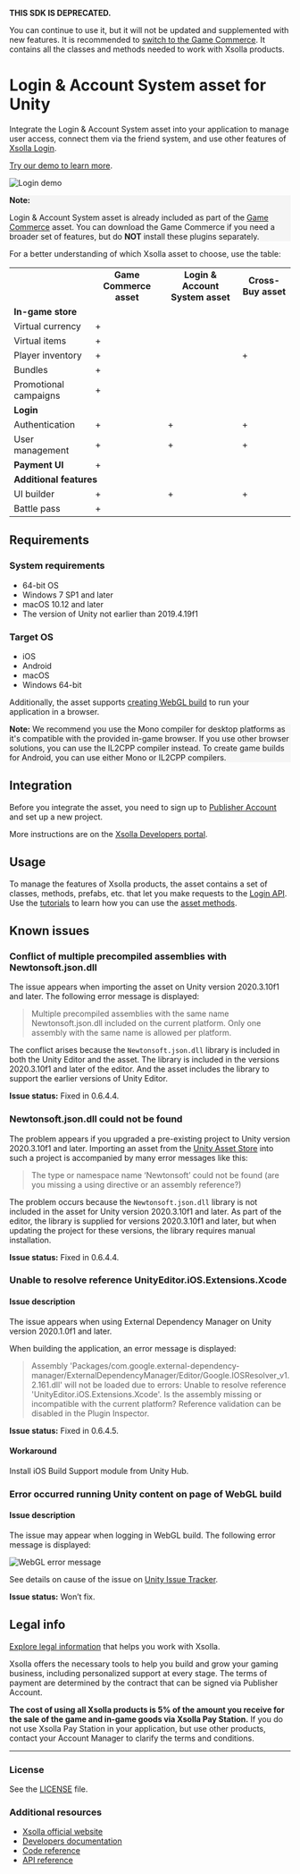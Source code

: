 **THIS SDK IS DEPRECATED.**

You can continue to use it, but it will not be updated and supplemented with new features. It is recommended to [switch to the Game Commerce](https://developers.xsolla.com/sdk/unity-deprecated/how-to-switch-to-commerce/). It contains all the classes and methods needed to work with Xsolla products.

# Login & Account System asset for Unity

Integrate the Login & Account System asset into your application to manage user access, connect them via the friend system, and use other features of [Xsolla Login](https://developers.xsolla.com/doc/login/).

[Try our demo to learn more](https://livedemo.xsolla.com/sdk/unity/webgl/).


![Login demo](https://i.imgur.com/0hFIFvh.png "Login demo")


<div style="background-color: WhiteSmoke">
<p><b>Note:</b></p>
<p>
Login & Account System asset is already included as part of the <a href="https://github.com/xsolla/store-unity-sdk">Game Commerce</a> asset. You can download the Game Commerce if you need a broader set of features, but do <b>NOT</b> install these plugins separately.
</p>
</div>

For a better understanding of which Xsolla asset to choose, use the table:

<table>
  <tr>
   <td>
   </td>
   <td style="text-align: center"><b>Game Commerce asset</b>
   </td>
   <td style="text-align: center"><b>Login & Account System asset</b>
   </td>
   <td style="text-align: center"><b>Cross-Buy asset</b>
   </td>
  </tr>
  <tr>
   <td colspan="4" ><b>In-game store</sb>
   </td>
  </tr>
  <tr>
   <td>
    Virtual currency
   </td>
   <td>+
   </td>
   <td>
   </td>
   <td>
   </td>
  </tr>
  <tr>
   <td>
    Virtual items
   </td>
   <td>+
   </td>
   <td>
   </td>
   <td>
   </td>
  </tr>
  <tr>
   <td>
    Player inventory
   </td>
   <td>+
   </td>
   <td>
   </td>
   <td>+
   </td>
  </tr>
  <tr>
   <td>
    Bundles
   </td>
   <td>+
   </td>
   <td>
   </td>
   <td>
   </td>
  </tr>
  <tr>
   <td>
    Promotional campaigns
   </td>
   <td>+
   </td>
   <td>
   </td>
   <td>
   </td>
  </tr>
  <tr>
   <td colspan="4" ><b>Login</b>
   </td>
  </tr>
  <tr>
   <td>
    Authentication
   </td>
   <td>+
   </td>
   <td>+
   </td>
   <td>+
   </td>
  </tr>
  <tr>
   <td>
    User management
   </td>
   <td>+
   </td>
   <td>+
   </td>
   <td>+
   </td>
  </tr>
  <tr>
   <td><strong>Payment UI</strong>
   </td>
   <td>+
   </td>
   <td>
   </td>
   <td>
   </td>
  </tr>
  <tr>
  <td colspan="4" ><b>Additional features</b>
   </td>
  </tr>
  <tr>
   <td>
    UI builder
   </td>
   <td>
    +
   </td>
   <td>
    +
   </td>
   <td>
    +
   </td>
  </tr>
  <tr>
   <td>
    Battle pass
   </td>
   <td>
    +
   </td>
   <td>
   </td>
   <td>
   </td>
  </tr>
</table>


## Requirements


### System requirements

*   64-bit OS
*   Windows 7 SP1 and later
*   macOS 10.12 and later
*   The version of Unity not earlier than 2019.4.19f1


### Target OS

*   iOS
*   Android
*   macOS
*   Windows 64-bit

Additionally, the asset supports [creating WebGL build](https://developers.xsolla.com/sdk/unity/how-tos/application-build/#unity_sdk_how_to_build_webgl) to run your application in a browser.

<div style="background-color: WhiteSmoke">
<p><b>Note:</b> We recommend you use the Mono compiler for desktop platforms as it's compatible with the provided in-game browser. If you use other browser solutions, you can use the IL2CPP compiler instead. To create game builds for Android, you can use either Mono or IL2CPP compilers.</p>
</div>


## Integration

Before you integrate the asset, you need to sign up to [Publisher Account](https://publisher.xsolla.com/signup?store_type=sdk) and set up a new project.

More instructions are on the [Xsolla Developers portal](https://developers.xsolla.com/sdk/unity/login/).

## Usage 

To manage the features of Xsolla products, the asset contains a set of classes, methods, prefabs, etc. that let you make requests to the [Login API](https://developers.xsolla.com/login-api/). Use the [tutorials](https://developers.xsolla.com/sdk/unity/tutorials/) to learn how you can use the [asset methods](https://developers.xsolla.com/sdk-code-references/unity-store/).

## Known issues

### Conflict of multiple precompiled assemblies with Newtonsoft.json.dll

The issue appears when importing the asset on Unity version 2020.3.10f1 and later. The following error message is displayed:

>Multiple precompiled assemblies with the same name Newtonsoft.json.dll included on the current platform. Only one assembly with the same name is allowed per platform.

The conflict arises because the `Newtonsoft.json.dll` library is included in both the Unity Editor and the asset. The library is included in the versions 2020.3.10f1 and later of the editor. And the asset includes the library to support the earlier versions of Unity Editor.

**Issue status:** Fixed in 0.6.4.4.

### Newtonsoft.json.dll could not be found

The problem appears if you upgraded a pre-existing project to Unity version 2020.3.10f1 and later. Importing an asset from the [Unity Asset Store](https://assetstore.unity.com/publishers/12995) into such a project is accompanied by many error messages like this:

>The type or namespace name ‘Newtonsoft’ could not be found (are you missing a using directive or an assembly reference?)


The problem occurs because the `Newtonsoft.json.dll` library is not included in the asset for Unity version 2020.3.10f1 and later. As part of the editor, the library is supplied for versions 2020.3.10f1 and later, but when updating the project for these versions, the library requires manual installation.

**Issue status:** Fixed in 0.6.4.4.

### Unable to resolve reference UnityEditor.iOS.Extensions.Xcode

#### Issue description

The issue appears when using External Dependency Manager on Unity version 2020.1.0f1 and later.

When building the application, an error message is displayed:


>Assembly 'Packages/com.google.external-dependency-manager/ExternalDependencyManager/Editor/Google.IOSResolver_v1.2.161.dll' will not be loaded due to errors:
Unable to resolve reference 'UnityEditor.iOS.Extensions.Xcode'. Is the assembly missing or incompatible with the current platform?
Reference validation can be disabled in the Plugin Inspector.

**Issue status:** Fixed in 0.6.4.5.

#### Workaround

Install iOS Build Support module from Unity Hub.

### Error occurred running Unity content on page of WebGL build

#### Issue description
 The issue may appear when logging in WebGL build. The following error message is displayed:

![WebGL error message](https://i.imgur.com/me3ADT4.png "WebGL error message")

See details on cause of the issue on [Unity Issue Tracker](https://issuetracker.unity3d.com/issues/il2cpp-notsupportedexceptions-exception-is-thrown-in-build-with-newtonsoft-dot-json-plugin).

**Issue status:** Won’t fix.

## Legal info

[Explore legal information](https://developers.xsolla.com/sdk/unity/login/get-started/#sdk_legal_compliance) that helps you work with Xsolla.

Xsolla offers the necessary tools to help you build and grow your gaming business, including personalized support at every stage. The terms of payment are determined by the contract that can be signed via Publisher Account.

**The cost of using all Xsolla products is 5% of the amount you receive for the sale of the game and in-game goods via Xsolla Pay Station.** If you do not use Xsolla Pay Station in your application, but use other products, contact your Account Manager to clarify the terms and conditions.

---


### License

See the [LICENSE](https://github.com/xsolla/login-unity-sdk/blob/master/LICENSE.txt) file.

### Additional resources

*   [Xsolla official website](https://xsolla.com/)
*   [Developers documentation](https://developers.xsolla.com/sdk/unity/)
*   [Code reference](https://developers.xsolla.com/sdk-code-references/unity-store/)
*   [API reference](https://developers.xsolla.com/login-api/)